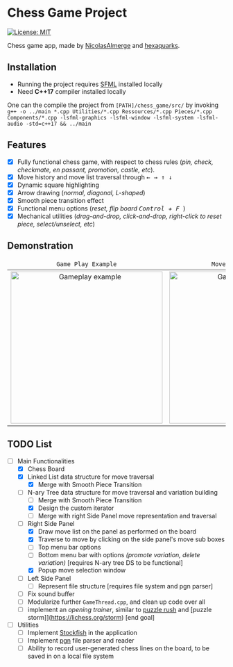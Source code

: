 # Chess Game Project
[![License: MIT](https://img.shields.io/badge/License-MIT-yellow.svg)](https://opensource.org/licenses/MIT)


Chess game app, made by [NicolasAlmerge](https://github.com/NicolasAlmerge) and [hexaquarks](https://github.com/hexaquarks).

## Installation
 - Running the project requires [SFML](https://www.sfml-dev.org/download/sfml/2.5.1/) installed locally
 - Need **C++17** compiler installed locally

One can the compile the project from `[PATH]/chess_game/src/` by invoking `g++ -o ../main *.cpp Utilities/*.cpp Ressources/*.cpp Pieces/*.cpp Components/*.cpp -lsfml-graphics -lsfml-window -lsfml-system -lsfml-audio -std=c++17 && ../main`
## Features
 - [x] Fully functional chess game, with respect to chess rules (*pin, check, checkmate, en passant, promotion, castle, etc*).
 - [x] Move history and move list traversal through <kbd> ← </kbd> <kbd> → </kbd> <kbd> ↑ </kbd> <kbd> ↓ </kbd>
 - [x] Dynamic square highlighting
 - [x] Arrow drawing (*normal, diagonal, L-shaped*)
 - [x] Smooth piece transition effect
 - [x] Functional menu options (*reset, flip board <kbd> Control </kbd>+<kbd> F </kbd>*)
 - [x] Mechanical utilities (*drag-and-drop, click-and-drop, right-click to reset piece, select/unselect, etc*)

## Demonstration

<div align="center" markdown="1">
<table>
    <thead>
        <tr>
            <td align="center"><code>Game Play Example</code></td>
            <td align="center"><code>Move List Traversal</code></td>
            <th align="center"><code>Square Highlighting</code></th>
        </tr>
    </thead>
    <tbody>
        <tr>
            <td align="center">
              <img src="https://github.com/hexaquarks/chess_game/blob/main/promotion/ChessGamePromotionGameplay.gif" title="Gameplay example" width="350"/>
          </td>
            <td align="center">
              <img src="https://github.com/hexaquarks/chess_game/blob/main/promotion/ChessGamePromotionTraversal.gif" title="Gameplay example" width="350"/>
          </td>
           <th align="center">
             <img src="https://github.com/hexaquarks/chess_game/blob/main/promotion/ChessGamePromotionHighlight.gif" title="Gameplay example" width="350"/>
          </th>
        </tr>
    </tbody>
</table>
</div>

## TODO List
 - [ ] Main Functionalities
     - [x] Chess Board
     - [x] Linked List data structure for move traversal
         - [x] Merge with Smooth Piece Transition
     - [ ] N-ary Tree data structure for move traversal and variation building
         - [ ] Merge with Smooth Piece Transition
         - [x] Design the custom iterator
         - [ ] Merge with right Side Panel move representation and traversal
     - [ ] Right Side Panel
         - [x] Draw move list on the panel as performed on the board
         - [x] Traverse to move by clicking on the side panel's move sub boxes
         - [ ] Top menu bar options
         - [ ] Bottom menu bar with options *(promote variation, delete variation)* [requires N-ary tree DS to be functional]
         - [x] Popup move selection window
     - [ ] Left Side Panel
         - [ ] Represent file structure [requires file system and pgn parser]
     - [ ] Fix sound buffer
     - [ ] Modularize further `GameThread.cpp`, and clean up code over all
     - [ ] implement an *opening trainer*, similar to [puzzle rush](https://www.chess.com/puzzles/rush) and [puzzle storm]](https://lichess.org/storm) [end goal]
 - [ ] Utilities
     - [ ] Implement [Stockfish](https://github.com/official-stockfish/Stockfish) in the application
     - [ ] Implement [pgn](https://en.wikipedia.org/wiki/Portable_Game_Notation) file parser and reader
     - [ ] Ability to record user-generated chess lines on the board, to be saved in on a local file system
